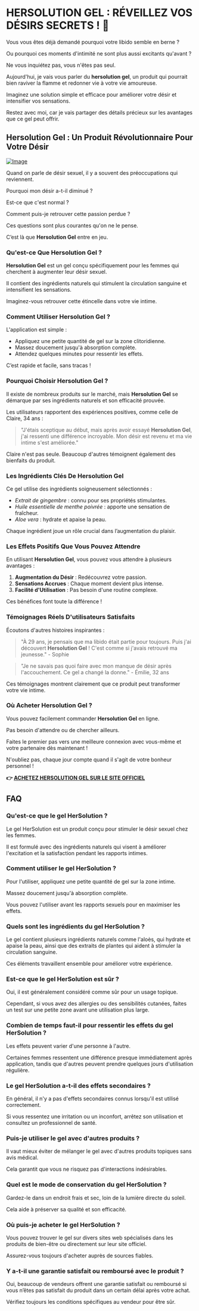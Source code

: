 # HERSOLUTION GEL : RÉVEILLEZ VOS DÉSIRS SECRETS ! 💖

Vous vous êtes déjà demandé pourquoi votre libido semble en berne ?

Ou pourquoi ces moments d'intimité ne sont plus aussi excitants qu'avant ?

Ne vous inquiétez pas, vous n'êtes pas seul.

Aujourd'hui, je vais vous parler du **hersolution gel**, un produit qui pourrait bien raviver la flamme et redonner vie à votre vie amoureuse. 

Imaginez une solution simple et efficace pour améliorer votre désir et intensifier vos sensations. 

Restez avec moi, car je vais partager des détails précieux sur les avantages que ce gel peut offrir.

## Hersolution Gel : Un Produit Révolutionnaire Pour Votre Désir

[![Image](https://www2.sellhealth.com/241/hersolgel180x200_A.jpg)](https://gchaffi.com/zwuSE4JI)

Quand on parle de désir sexuel, il y a souvent des préoccupations qui reviennent. 

Pourquoi mon désir a-t-il diminué ? 

Est-ce que c'est normal ? 

Comment puis-je retrouver cette passion perdue ?

Ces questions sont plus courantes qu'on ne le pense.

C’est là que **Hersolution Gel** entre en jeu.

### Qu'est-ce Que Hersolution Gel ?

**Hersolution Gel** est un gel conçu spécifiquement pour les femmes qui cherchent à augmenter leur désir sexuel. 

Il contient des ingrédients naturels qui stimulent la circulation sanguine et intensifient les sensations.

Imaginez-vous retrouver cette étincelle dans votre vie intime.

### Comment Utiliser Hersolution Gel ?

L'application est simple :

- Appliquez une petite quantité de gel sur la zone clitoridienne.
- Massez doucement jusqu'à absorption complète.
- Attendez quelques minutes pour ressentir les effets.

C’est rapide et facile, sans tracas !

### Pourquoi Choisir Hersolution Gel ?

Il existe de nombreux produits sur le marché, mais **Hersolution Gel** se démarque par ses ingrédients naturels et son efficacité prouvée. 

Les utilisateurs rapportent des expériences positives, comme celle de Claire, 34 ans :

> "J'étais sceptique au début, mais après avoir essayé **Hersolution Gel**, j'ai ressenti une différence incroyable. Mon désir est revenu et ma vie intime s'est améliorée."

Claire n'est pas seule. Beaucoup d'autres témoignent également des bienfaits du produit.

### Les Ingrédients Clés De Hersolution Gel

Ce gel utilise des ingrédients soigneusement sélectionnés :

- *Extrait de gingembre* : connu pour ses propriétés stimulantes.
- *Huile essentielle de menthe poivrée* : apporte une sensation de fraîcheur.
- *Aloe vera* : hydrate et apaise la peau.

Chaque ingrédient joue un rôle crucial dans l’augmentation du plaisir. 

### Les Effets Positifs Que Vous Pouvez Attendre

En utilisant **Hersolution Gel**, vous pouvez vous attendre à plusieurs avantages :

1. **Augmentation du Désir** : Redécouvrez votre passion.
2. **Sensations Accrues** : Chaque moment devient plus intense.
3. **Facilité d'Utilisation** : Pas besoin d'une routine complexe.

Ces bénéfices font toute la différence !

### Témoignages Réels D'utilisateurs Satisfaits

Écoutons d'autres histoires inspirantes :

> "À 29 ans, je pensais que ma libido était partie pour toujours. Puis j'ai découvert **Hersolution Gel** ! C'est comme si j'avais retrouvé ma jeunesse." - Sophie

> "Je ne savais pas quoi faire avec mon manque de désir après l'accouchement. Ce gel a changé la donne." - Émilie, 32 ans

Ces témoignages montrent clairement que ce produit peut transformer votre vie intime.

### Où Acheter Hersolution Gel ?

Vous pouvez facilement commander **Hersolution Gel** en ligne. 

Pas besoin d'attendre ou de chercher ailleurs.

Faites le premier pas vers une meilleure connexion avec vous-même et votre partenaire dès maintenant !

N'oubliez pas, chaque jour compte quand il s'agit de votre bonheur personnel !



**👉 [ACHETEZ HERSOLUTION GEL SUR LE SITE OFFICIEL](https://gchaffi.com/zwuSE4JI)**

## FAQ

### Qu'est-ce que le gel HerSolution ?

Le gel HerSolution est un produit conçu pour stimuler le désir sexuel chez les femmes. 

Il est formulé avec des ingrédients naturels qui visent à améliorer l'excitation et la satisfaction pendant les rapports intimes.

### Comment utiliser le gel HerSolution ?

Pour l'utiliser, appliquez une petite quantité de gel sur la zone intime. 

Massez doucement jusqu'à absorption complète. 

Vous pouvez l'utiliser avant les rapports sexuels pour en maximiser les effets.

### Quels sont les ingrédients du gel HerSolution ?

Le gel contient plusieurs ingrédients naturels comme l'aloès, qui hydrate et apaise la peau, ainsi que des extraits de plantes qui aident à stimuler la circulation sanguine.

Ces éléments travaillent ensemble pour améliorer votre expérience.

### Est-ce que le gel HerSolution est sûr ?

Oui, il est généralement considéré comme sûr pour un usage topique. 

Cependant, si vous avez des allergies ou des sensibilités cutanées, faites un test sur une petite zone avant une utilisation plus large.

### Combien de temps faut-il pour ressentir les effets du gel HerSolution ?

Les effets peuvent varier d'une personne à l'autre. 

Certaines femmes ressentent une différence presque immédiatement après application, tandis que d'autres peuvent prendre quelques jours d'utilisation régulière.

### Le gel HerSolution a-t-il des effets secondaires ?

En général, il n'y a pas d'effets secondaires connus lorsqu'il est utilisé correctement. 

Si vous ressentez une irritation ou un inconfort, arrêtez son utilisation et consultez un professionnel de santé.

### Puis-je utiliser le gel avec d'autres produits ?

Il vaut mieux éviter de mélanger le gel avec d'autres produits topiques sans avis médical. 

Cela garantit que vous ne risquez pas d'interactions indésirables.

### Quel est le mode de conservation du gel HerSolution ?

Gardez-le dans un endroit frais et sec, loin de la lumière directe du soleil. 

Cela aide à préserver sa qualité et son efficacité.

### Où puis-je acheter le gel HerSolution ?

Vous pouvez trouver le gel sur divers sites web spécialisés dans les produits de bien-être ou directement sur leur site officiel. 

Assurez-vous toujours d'acheter auprès de sources fiables.

### Y a-t-il une garantie satisfait ou remboursé avec le produit ?

Oui, beaucoup de vendeurs offrent une garantie satisfait ou remboursé si vous n’êtes pas satisfait du produit dans un certain délai après votre achat. 

Vérifiez toujours les conditions spécifiques au vendeur pour être sûr.